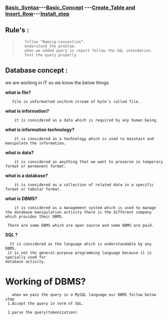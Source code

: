 

### [Basic_Syntax](https://https://sudarshan-gurav.github.io/Basic_Syntax)---[Basic_Concept](sudarshn-gurav.github.i/Basic_concept) ---[Create_Table and Insert_Row](https://sudarshan-gurav.github.io/Create_Insert)---[Install_step](https://sudarshan-gurav.github.io/install_step)



## Rule's :

>        follow "Naming-convention".
>        Understand the problem.
>        when we added query in report follow the SQL intendetion.
>        Test the query properly.

## Database concept :
 we are working in IT so we know the below things.
 
**what is file?**

       file is unformatted uniform stream of byte's called file. 
       
**what is information?**
  
        it is considered as a data which is required by any human being.
        
 **what is information technology?**
 
        it is considered as a technology which is used to maintain and manipulate the information.
        
**what is data?**
 
        it is considered as anything that we want to preserve in temporary format or permanent format.
        
 **what is a database?**
  
        it is considered as a collection of related data in a specific format or tabular format.
        
  **what is DBMS?**
  
        it is considered as a management system which is used to manage the database manipulation activity there is the different company which provides their DBMS.
       
     There are some DBMS which are open source and some DBMS are paid.
 
 **SQL ?**
 
      It is considered as the language which is understandable by any DBMS. 
     it is not the general-purpose programming language because it is specially used for 
    database activity.
    
 #  Working of DBMS?
 
       when we pass the query in a MySQL language our DBMS follow below step
     1.Accept the query in term of SQL.
   
     2.parse the query(tokenization)
